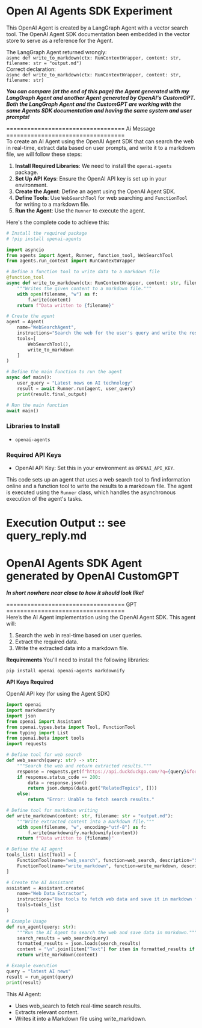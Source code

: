 # Open AI Agents SDK Experiment

This OpenAI Agent is created by a LangGraph Agent with a vector search tool. The OpenAI Agent SDK documentation been embedded in the vector store to serve as a reference for the Agent.

The LangGraph Agent returned wrongly:<br>
```async def write_to_markdown(ctx: RunContextWrapper, content: str, filename: str = "output.md")```
<br>
Correct declaration:<br>
```async def write_to_markdown(ctx: RunContextWrapper, content: str, filename: str)```<br>

_**You can compare (at the end of this page) the Agent generated with my LangGraph Agent and another Agent generated by OpenAI's CustomGPT. Both the LangGraph Agent and the CustomGPT are working with the same Agents SDK documentation and having the same system and user prompts!**_

================================== Ai Message ==================================<br>
To create an AI Agent using the OpenAI Agent SDK that can search the web in real-time, extract data based on user prompts, and write it to a markdown file, we will follow these steps:
<br>
1. **Install Required Libraries**: We need to install the `openai-agents` package.
2. **Set Up API Keys**: Ensure the OpenAI API key is set up in your environment.
3. **Create the Agent**: Define an agent using the OpenAI Agent SDK.
4. **Define Tools**: Use `WebSearchTool` for web searching and `FunctionTool` for writing to a markdown file.
5. **Run the Agent**: Use the `Runner` to execute the agent.

Here's the complete code to achieve this:

```python
# Install the required package
# !pip install openai-agents

import asyncio
from agents import Agent, Runner, function_tool, WebSearchTool
from agents.run_context import RunContextWrapper

# Define a function tool to write data to a markdown file
@function_tool
async def write_to_markdown(ctx: RunContextWrapper, content: str, filename: str = "output.md") -> str:
    """Writes the given content to a markdown file."""
    with open(filename, "w") as f:
        f.write(content)
    return f"Data written to {filename}"

# Create the agent
agent = Agent(
    name="WebSearchAgent",
    instructions="Search the web for the user's query and write the results to a markdown file.",
    tools=[
        WebSearchTool(),
        write_to_markdown
    ]
)

# Define the main function to run the agent
async def main():
    user_query = "Latest news on AI technology"
    result = await Runner.run(agent, user_query)
    print(result.final_output)

# Run the main function
await main()
```

### Libraries to Install
- `openai-agents`

### Required API Keys
- OpenAI API Key: Set this in your environment as `OPENAI_API_KEY`.

This code sets up an agent that uses a web search tool to find information online and a function tool to write the results to a markdown file. The agent is executed using the `Runner` class, which handles the asynchronous execution of the agent's tasks.


# Execution Output :: see query_reply.md


# OpenAI Agents SDK Agent generated by OpenAI CustomGPT

_**In short nowhere near close to how it should look like!**_

================================== GPT ==================================<br>
Here’s the AI Agent implementation using the OpenAI Agent SDK. This agent will:

1. Search the web in real-time based on user queries.
2. Extract the required data.
3. Write the extracted data into a markdown file.

**Requirements**
You'll need to install the following libraries:

```pip install openai openai-agents markdownify```

**API Keys Required**

OpenAI API key (for using the Agent SDK)


```python
import openai
import markdownify
import json
from openai import Assistant
from openai.types.beta import Tool, FunctionTool
from typing import List
from openai.beta import tools
import requests

# Define tool for web search
def web_search(query: str) -> str:
    """Search the web and return extracted results."""
    response = requests.get(f"https://api.duckduckgo.com/?q={query}&format=json")
    if response.status_code == 200:
        data = response.json()
        return json.dumps(data.get("RelatedTopics", []))
    else:
        return "Error: Unable to fetch search results."

# Define tool for markdown writing
def write_markdown(content: str, filename: str = "output.md"):
    """Write extracted content into a markdown file."""
    with open(filename, "w", encoding="utf-8") as f:
        f.write(markdownify.markdownify(content))
    return f"Data written to {filename}"

# Define the AI agent
tools_list: List[Tool] = [
    FunctionTool(name="web_search", function=web_search, description="Search the web in real-time"),
    FunctionTool(name="write_markdown", function=write_markdown, description="Write content into a markdown file")
]

# Create the AI Assistant
assistant = Assistant.create(
    name="Web Data Extractor",
    instructions="Use tools to fetch web data and save it in markdown format.",
    tools=tools_list
)

# Example Usage
def run_agent(query: str):
    """Run the AI Agent to search the web and save data in markdown."""
    search_results = web_search(query)
    formatted_results = json.loads(search_results)
    content = "\n".join([item["Text"] for item in formatted_results if "Text" in item])
    return write_markdown(content)

# Example execution
query = "latest AI news"
result = run_agent(query)
print(result)
```
This AI Agent:

* Uses web_search to fetch real-time search results.
* Extracts relevant content.
* Writes it into a Markdown file using write_markdown.

